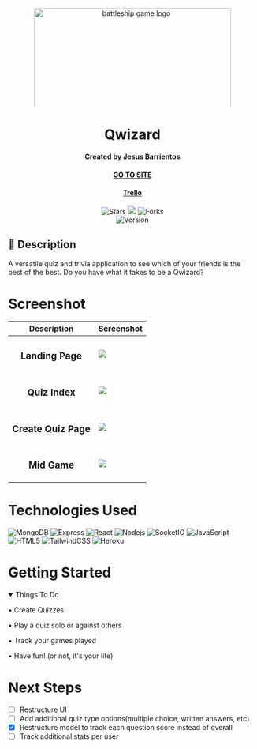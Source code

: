 <div id="header" align="center">

  <img src="https://i.imgur.com/NqXoaX6.png" width="400" alt="battleship game logo"  style="max-height: 200px; object-fit: cover;">

</div>

<div align="center" id="header">
   
# Qwizard
**Created by [Jesus Barrientos](https://www.linkedin.com/in/barrientosjesus/)**
#### [GO TO SITE](https://qwizard-app-ce9f2a48ce09.herokuapp.com/) 
#### [Trello](https://trello.com/b/qkO93bOd/qwizard)

</div>

<div align="center" id="socialbuttons">

  ![Stars](https://img.shields.io/github/stars/barrientosjesus/qwizard?style=social)
  ![](https://visitor-badge.laobi.icu/badge?page_id=barrientosjesus.qwizard)
  ![Forks](https://img.shields.io/github/forks/barrientosjesus/qwizard?style=social)
  <br>
  ![Version](https://img.shields.io/badge/version-1.0-black)

</div>

## 📝 Description
A versatile quiz and trivia application to see which of your friends is the best of the best. Do you have what it takes to be a Qwizard?

# Screenshot
| Description | Screenshot |
|------------ | ------------|
| <h3 align="center">Landing Page</h3> | <img src="https://i.imgur.com/NNpxXnK.png">
| <h3 align="center">Quiz Index</h3> | <img src="https://i.imgur.com/EAT4K6e.png">
| <h3 align="center">Create Quiz Page</h3> | <img src="https://i.imgur.com/Pl97a1r.png">
| <h3 align="center">Mid Game</h3> | <img src="https://i.imgur.com/8nRELiF.png">

# Technologies Used
![MongoDB](https://img.shields.io/badge/MongoDB-4EA94B?style=for-the-badge&logo=mongodb&logoColor=white)
![Express](https://img.shields.io/badge/Express%20js-000000?style=for-the-badge&logo=express&logoColor=white)
![React](https://img.shields.io/badge/React-20232A?style=for-the-badge&logo=react&logoColor=61DAFB)
![Nodejs](https://img.shields.io/badge/Node%20js-339933?style=for-the-badge&logo=nodedotjs&logoColor=white)
![SocketIO](https://img.shields.io/badge/Socket.io-010101?&style=for-the-badge&logo=Socket.io&logoColor=white)
![JavaScript](https://img.shields.io/badge/JavaScript-323330?style=for-the-badge&logo=javascript&logoColor=F7DF1E)
![HTML5](https://img.shields.io/badge/HTML5-E34F26?style=for-the-badge&logo=html5&logoColor=white)
![TailwindCSS](https://img.shields.io/badge/Tailwind_CSS-38B2AC?style=for-the-badge&logo=tailwind-css&logoColor=white)
![Heroku](https://img.shields.io/badge/Heroku-430098?style=for-the-badge&logo=heroku&logoColor=white)

# Getting Started

<details open>
<summary>Things To Do</summary>
 
• Create Quizzes 
 
• Play a quiz solo or against others
 
• Track your games played
 
• Have fun! (or not, it's your life)
 
</details>

# Next Steps

- [ ] Restructure UI
- [ ] Add additional quiz type options(multiple choice, written answers, etc)
- [X] Restructure model to track each question score instead of overall
- [ ] Track additional stats per user